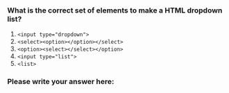 ### What is the correct set of elements to make a HTML dropdown list?

1. `<input type="dropdown">`
2. `<select><option></option></select>`
3. `<option><select></select></option>`
4. `<input type="list">`
4. `<list>`

### Please write your answer here:

